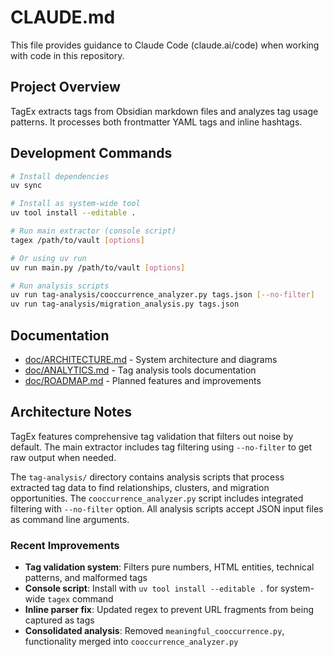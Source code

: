 # CLAUDE.md

This file provides guidance to Claude Code (claude.ai/code) when working with code in this repository.

## Project Overview

TagEx extracts tags from Obsidian markdown files and analyzes tag usage patterns. It processes both frontmatter YAML tags and inline hashtags.

## Development Commands

```bash
# Install dependencies
uv sync

# Install as system-wide tool
uv tool install --editable .

# Run main extractor (console script)
tagex /path/to/vault [options]

# Or using uv run
uv run main.py /path/to/vault [options]

# Run analysis scripts
uv run tag-analysis/cooccurrence_analyzer.py tags.json [--no-filter]
uv run tag-analysis/migration_analysis.py tags.json
```

## Documentation

- [doc/ARCHITECTURE.md](doc/ARCHITECTURE.md) - System architecture and diagrams
- [doc/ANALYTICS.md](doc/ANALYTICS.md) - Tag analysis tools documentation
- [doc/ROADMAP.md](doc/ROADMAP.md) - Planned features and improvements

## Architecture Notes

TagEx features comprehensive tag validation that filters out noise by default. The main extractor includes tag filtering using `--no-filter` to get raw output when needed.

The `tag-analysis/` directory contains analysis scripts that process extracted tag data to find relationships, clusters, and migration opportunities. The `cooccurrence_analyzer.py` script includes integrated filtering with `--no-filter` option. All analysis scripts accept JSON input files as command line arguments.

### Recent Improvements
- **Tag validation system**: Filters pure numbers, HTML entities, technical patterns, and malformed tags
- **Console script**: Install with `uv tool install --editable .` for system-wide `tagex` command
- **Inline parser fix**: Updated regex to prevent URL fragments from being captured as tags
- **Consolidated analysis**: Removed `meaningful_cooccurrence.py`, functionality merged into `cooccurrence_analyzer.py`